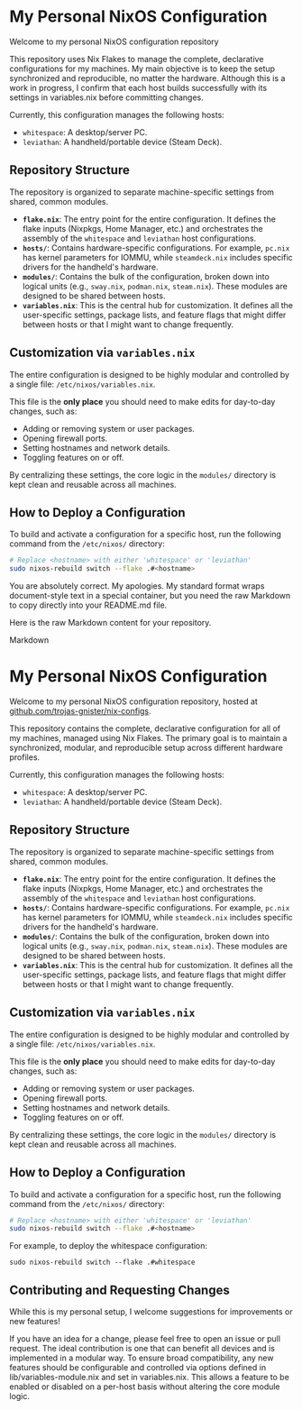 # My Personal NixOS Configuration

Welcome to my personal NixOS configuration repository

This repository uses Nix Flakes to manage the complete, declarative configurations for my machines. My main objective is to keep the setup synchronized and reproducible, no matter the hardware. Although this is a work in progress, I confirm that each host builds successfully with its settings in variables.nix before committing changes.

Currently, this configuration manages the following hosts:
-   `whitespace`: A desktop/server PC.
-   `leviathan`: A handheld/portable device (Steam Deck).

## Repository Structure

The repository is organized to separate machine-specific settings from shared, common modules.

-   **`flake.nix`**: The entry point for the entire configuration. It defines the flake inputs (Nixpkgs, Home Manager, etc.) and orchestrates the assembly of the `whitespace` and `leviathan` host configurations.
-   **`hosts/`**: Contains hardware-specific configurations. For example, `pc.nix` has kernel parameters for IOMMU, while `steamdeck.nix` includes specific drivers for the handheld's hardware.
-   **`modules/`**: Contains the bulk of the configuration, broken down into logical units (e.g., `sway.nix`, `podman.nix`, `steam.nix`). These modules are designed to be shared between hosts.
-   **`variables.nix`**: This is the central hub for customization. It defines all the user-specific settings, package lists, and feature flags that might differ between hosts or that I might want to change frequently.

## Customization via `variables.nix`

The entire configuration is designed to be highly modular and controlled by a single file: `/etc/nixos/variables.nix`.

This file is the **only place** you should need to make edits for day-to-day changes, such as:
-   Adding or removing system or user packages.
-   Opening firewall ports.
-   Setting hostnames and network details.
-   Toggling features on or off.

By centralizing these settings, the core logic in the `modules/` directory is kept clean and reusable across all machines.

## How to Deploy a Configuration

To build and activate a configuration for a specific host, run the following command from the `/etc/nixos/` directory:

```bash
# Replace <hostname> with either 'whitespace' or 'leviathan'
sudo nixos-rebuild switch --flake .#<hostname>
```

You are absolutely correct. My apologies. My standard format wraps document-style text in a special container, but you need the raw Markdown to copy directly into your README.md file.

Here is the raw Markdown content for your repository.

Markdown

# My Personal NixOS Configuration

Welcome to my personal NixOS configuration repository, hosted at [github.com/trojas-gnister/nix-configs](https://github.com/trojas-gnister/nix-configs).

This repository contains the complete, declarative configuration for all of my machines, managed using Nix Flakes. The primary goal is to maintain a synchronized, modular, and reproducible setup across different hardware profiles.

Currently, this configuration manages the following hosts:
-   `whitespace`: A desktop/server PC.
-   `leviathan`: A handheld/portable device (Steam Deck).

## Repository Structure

The repository is organized to separate machine-specific settings from shared, common modules.

-   **`flake.nix`**: The entry point for the entire configuration. It defines the flake inputs (Nixpkgs, Home Manager, etc.) and orchestrates the assembly of the `whitespace` and `leviathan` host configurations.
-   **`hosts/`**: Contains hardware-specific configurations. For example, `pc.nix` has kernel parameters for IOMMU, while `steamdeck.nix` includes specific drivers for the handheld's hardware.
-   **`modules/`**: Contains the bulk of the configuration, broken down into logical units (e.g., `sway.nix`, `podman.nix`, `steam.nix`). These modules are designed to be shared between hosts.
-   **`variables.nix`**: This is the central hub for customization. It defines all the user-specific settings, package lists, and feature flags that might differ between hosts or that I might want to change frequently.

## Customization via `variables.nix`

The entire configuration is designed to be highly modular and controlled by a single file: `/etc/nixos/variables.nix`.

This file is the **only place** you should need to make edits for day-to-day changes, such as:
-   Adding or removing system or user packages.
-   Opening firewall ports.
-   Setting hostnames and network details.
-   Toggling features on or off.

By centralizing these settings, the core logic in the `modules/` directory is kept clean and reusable across all machines.

## How to Deploy a Configuration

To build and activate a configuration for a specific host, run the following command from the `/etc/nixos/` directory:

```bash
# Replace <hostname> with either 'whitespace' or 'leviathan'
sudo nixos-rebuild switch --flake .#<hostname>
```

For example, to deploy the whitespace configuration:

`sudo nixos-rebuild switch --flake .#whitespace`


## Contributing and Requesting Changes
While this is my personal setup, I welcome suggestions for improvements or new features!

If you have an idea for a change, please feel free to open an issue or pull request. The ideal contribution is one that can benefit all devices and is implemented in a modular way. To ensure broad compatibility, any new features should be configurable and controlled via options defined in lib/variables-module.nix and set in variables.nix. This allows a feature to be enabled or disabled on a per-host basis without altering the core module logic.
